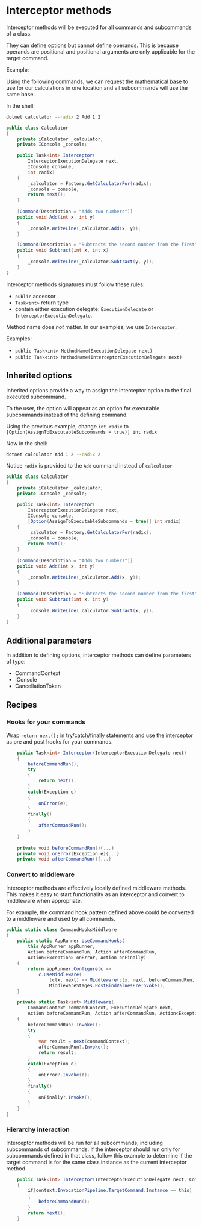 # Interceptor methods

Interceptor methods will be executed for all commands and subcommands of a class.

They can define options but cannot define operands.  This is because operands are positional and positional arguments are only applicable for the target command.

Example:

Using the following commands, we can request the [mathematical base](https://simple.m.wikipedia.org/wiki/Base_(mathematics)) to use for our calculations in one location and all subcommands will use the same base. 

In the shell: 

``` bash
dotnet calculator --radix 2 Add 1 2
```

``` c#
public class Calculator
{
    private iCalculator _calculator;
    private IConsole _console;

    public Task<int> Interceptor(
        InterceptorExecutionDelegate next,
        IConsole console,
        int radix)
    {
        _calculator = Factory.GetCalculatorFor(radix);
        _console = console;
        return next();
    }
    
    [Command(Description = "Adds two numbers")]
    public void Add(int x, int y)
    {
        _console.WriteLine(_calculator.Add(x, y));
    }

    [Command(Description = "Subtracts the second number from the first")]
    public void Subtract(int x, int x)
    {
        _console.WriteLine(_calculator.Subtract(y, y));
    }
}
```

Interceptor methods signatures must follow these rules:

* `public` accessor
* `Task<int>` return type
* contain either execution delegate: `ExecutionDelegate` or `InterceptorExecutionDelegate`.

Method name does *not* matter.  In our examples, we use `Interceptor`.

Examples:

* `public Task<int> MethodName(ExecutionDelegate next)`
* `public Task<int> MethodName(InterceptorExecutionDelegate next)`


## Inherited options

Inherited options provide a way to assign the interceptor option to the final executed subcommand.

To the user, the option will appear as an option for executable subcommands instead of the defining command.

Using the previous example, change `int radix` to `[Option(AssignToExecutableSubcommands = true)] int radix` 

Now in the shell: 

``` bash
dotnet calculator Add 1 2 --radix 2
```

Notice `radix` is provided to the `Add` command instead of `calculator`

``` c#
public class Calculator
{
    private iCalculator _calculator;
    private IConsole _console;

    public Task<int> Interceptor(
        InterceptorExecutionDelegate next,
        IConsole console,
        [Option(AssignToExecutableSubcommands = true)] int radix)
    {
        _calculator = Factory.GetCalculatorFor(radix);
        _console = console;
        return next();
    }
    
    [Command(Description = "Adds two numbers")]
    public void Add(int x, int y)
    {
        _console.WriteLine(_calculator.Add(x, y));
    }

    [Command(Description = "Subtracts the second number from the first")]
    public void Subtract(int x, int y)
    {
        _console.WriteLine(_calculator.Subtract(x, y));
    }
}
```

## Additional parameters

In addition to defining options, interceptor methods can define parameters of type:

* CommandContext
* IConsole
* CancellationToken

## Recipes

### Hooks for your commands

Wrap `return next();` in try/catch/finally statements and use the interceptor as pre and post hooks for your commands.

``` c#
    public Task<int> Interceptor(InterceptorExecutionDelegate next)
    {
        beforeCommandRun();
        try
        {
            return next();
        }
        catch(Exception e)
        {
            onError(e);
        }
        finally()
        {
            afterCommandRun();
        }
    }
    
    private void beforeCommandRun(){...}
    private void onError(Exception e){...}
    private void afterCommandRun(){...}
```

### Convert to middleware

Interceptor methods are effectively locally defined middleware methods. This makes it easy to start functionality as an interceptor and convert to middleware when appropriate.

For example, the command hook pattern defined above could be converted to a middleware and used by all commands.

``` c#
public static class CommandHooksMiddlware
{
    public static AppRunner UseCommandHooks(
        this AppRunner appRunner, 
        Action beforeCommandRun, Action afterCommandRun, 
        Action<Exception> onError, Action onFinally)
    {
        return appRunner.Configure(c =>
            c.UseMiddleware(
                (ctx, next) => Middleware(ctx, next, beforeCommandRun, afterCommandRun, onError, onFinally), 
                MiddlewareStages.PostBindValuesPreInvoke));
    }

    private static Task<int> Middleware(
        CommandContext commandContext, ExecutionDelegate next, 
        Action beforeCommandRun, Action afterCommandRun, Action<Exception> onError, Action onFinally)
    {
        beforeCommandRun?.Invoke();
        try
        {
            var result = next(commandContext);
            afterCommandRun?.Invoke();
            return result;
        }
        catch(Exception e)
        {
            onError?.Invoke(e);
        }
        finally()
        {
            onFinally?.Invoke();
        }
    }
}
```

### Hierarchy interaction

Interceptor methods will be run for all subcommands, including subcommands of subcommands.  If the interceptor should run only for subcommands defined in that class, follow this example to determine if the target command is for the same class instance as the current interceptor method.

``` c#
    public Task<int> Interceptor(InterceptorExecutionDelegate next, CommandContext context)
    {
        if(context.InvocationPipeline.TargetCommand.Instance == this)
        {
            beforeCommandRun();
        }
        return next();
    }
```